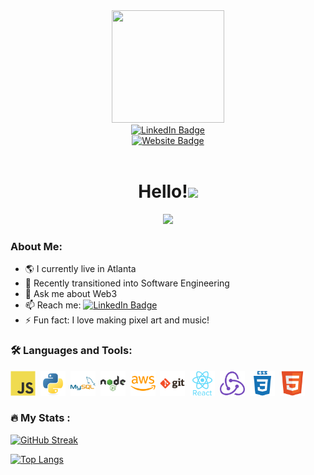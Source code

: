

<div id="header" align="center">
  <img src="https://github.com/milomadeit/milomadeit/assets/125615182/603ffd53-a166-4eff-b631-973b17f37992" width=180 height=180 />
</div>

<div id="badges" align="center">
  <a href="https://www.linkedin.com/in/zachmilo/">
  <img src="https://img.shields.io/badge/LinkedIn-blue?style=for-the-badge&logo=linkedin&logoColor=white" alt="LinkedIn Badge"/>   
  </a>
</div>
<div id="badges" align="center">
  <a href="https://zachmilo.vercel.app/">
  <img src="https://img.shields.io/badge/Portfolio%20Website-8A2BE2?style=for-the-badge"      alt="Website Badge"/> 
  </a>
</div>
<div align="center">
  <img src="https://komarev.com/ghpvc/?username=milomadeit&style=flat-square&color=blue" alt=""/>
</div>

<h1 align="center">Hello!<img src="https://media.giphy.com/media/hvRJCLFzcasrR4ia7z/giphy.gif" width="30px"/>
</h1>

<div align="center">
<img src="https://github.com/milomadeit/milomadeit/assets/125615182/ad1cca17-0338-482e-a022-21741f265434" />
  
</div>



### About Me:

- 🌎 I currently live in Atlanta
- 👯 Recently transitioned into Software Engineering
- 💬 Ask me about Web3
- 📫 Reach me:  <a href="https://www.linkedin.com/in/zachmilo/">
  <img src="https://img.shields.io/badge/LinkedIn-blue?style=for-the-badge&logo=linkedin&logoColor=white" alt="LinkedIn Badge"/>   
  </a>
- ⚡ Fun fact: I love making pixel art and music!


### :hammer_and_wrench: Languages and Tools:
<div>
  
  <img src="https://github.com/devicons/devicon/blob/master/icons/javascript/javascript-original.svg" title="JavaScript" alt="JavaScript" width="40" height="40"/>&nbsp;
    <img src="https://github.com/devicons/devicon/blob/master/icons/python/python-original.svg" title="Python" alt="Python" width="40" height="40"/>&nbsp;
  <img src="https://github.com/devicons/devicon/blob/master/icons/mysql/mysql-original-wordmark.svg" title="MySQL"  alt="MySQL" width="40" height="40"/>&nbsp;
  <img src="https://github.com/devicons/devicon/blob/master/icons/nodejs/nodejs-original-wordmark.svg" title="NodeJS" alt="NodeJS" width="40" height="40"/>&nbsp;
  <img src="https://github.com/devicons/devicon/blob/master/icons/amazonwebservices/amazonwebservices-plain-wordmark.svg" title="AWS" alt="AWS" width="40" height="40"/>&nbsp;
  <img src="https://github.com/devicons/devicon/blob/master/icons/git/git-original-wordmark.svg" title="Git" 
 alt="Git" width="40" height="40"/>&nbsp;
 <img src="https://github.com/devicons/devicon/blob/master/icons/react/react-original-wordmark.svg" title="React" alt="React" width="40" height="40"/>&nbsp;
  <img src="https://github.com/devicons/devicon/blob/master/icons/redux/redux-original.svg" title="Redux" alt="Redux " width="40" height="40"/>&nbsp;
  <img src="https://github.com/devicons/devicon/blob/master/icons/css3/css3-plain-wordmark.svg"  title="CSS3" alt="CSS" width="40" height="40"/>&nbsp;
  <img src="https://github.com/devicons/devicon/blob/master/icons/html5/html5-original.svg" title="HTML5" alt="HTML" width="40" height="40"/>&nbsp;
  
</div>

### :fire: My Stats :

[![GitHub Streak](https://streak-stats.demolab.com/?user=milomadeit&theme=dark&background=000000)](https://git.io/streak-stats)

[![Top Langs](https://github-readme-stats.vercel.app/api/top-langs/?username=milomadeit&layout=compact&theme=vision-friendly-dark)](https://github.com/anuraghazra/github-readme-stats)

